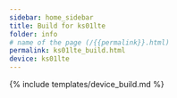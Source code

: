 ```yaml
---
sidebar: home_sidebar
title: Build for ks01lte
folder: info
# name of the page (/{{permalink}}.html)
permalink: ks01lte_build.html
device: ks01lte
---
```

{% include templates/device_build.md %}
